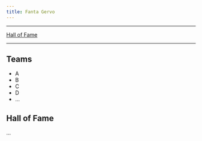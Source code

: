 ```yaml
---
title: Fanta Gervo
---
```


***
[Hall of Fame](https://fantagervo.github.io/hof.md)
***

## Teams
* A
* B
* C
* D
* ...

## Hall of Fame
...



